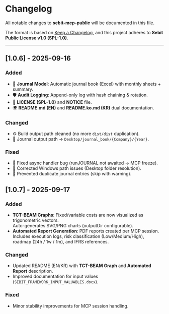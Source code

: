# Changelog
All notable changes to **sebit-mcp-public** will be documented in this file.

The format is based on [Keep a Changelog](https://keepachangelog.com/en/1.1.0/),
and this project adheres to **Sebit Public License v1.0 (SPL-1.0)**.

---

## [1.0.6] - 2025-09-16
### Added
- 📓 **Journal Model**: Automatic journal book (Excel) with monthly sheets + summary.
- 🛡️ **Audit Logging**: Append-only log with hash chaining & rotation.
- 🧾 **LICENSE (SPL-1.0)** and **NOTICE** file.
- 🌍 **README.md (EN)** and **README.ko.md (KR)** dual documentation.

### Changed
- ⚙️ Build output path cleaned (no more `dist/dist` duplication).
- 📂 Journal output path → `Desktop/journal_book/{Company}/{Year}`.

### Fixed
- 🐛 Fixed async handler bug (runJOURNAL not awaited → MCP freeze).
- 🐛 Corrected Windows path issues (Desktop folder resolution).
- 🐛 Prevented duplicate journal entries (skip with warning).

## [1.0.7] - 2025-09-17
### Added
- **TCT-BEAM Graphs**: Fixed/variable costs are now visualized as trigonometric vectors.  
  Auto-generates SVG/PNG charts (outputDir configurable).
- **Automated Report Generation**: PDF reports created per MCP session.  
  Includes execution logs, risk classification (Low/Medium/High), roadmap (24h / 1w / 1m), and IFRS references.

### Changed
- Updated README (EN/KR) with **TCT-BEAM Graph** and **Automated Report** description.
- Improved documentation for input values (`SEBIT_FRAMEWORK_INPUT_VALUABLES.docx`).

### Fixed
- Minor stability improvements for MCP session handling.